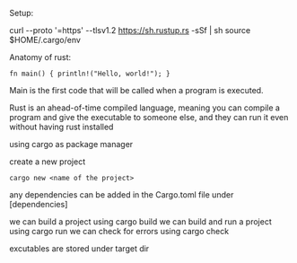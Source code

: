 Setup:

curl --proto '=https' --tlsv1.2 https://sh.rustup.rs -sSf | sh
source $HOME/.cargo/env

Anatomy of rust:

`fn main() {
	println!("Hello, world!");
}`
	
Main is the first code that will be called when a program is executed.

Rust is an ahead-of-time compiled language, meaning you can compile a program and give the executable to someone else, and they can run it even without having rust installed

using cargo as package manager

create a new project 

`cargo new <name of the project>`

any dependencies can be added in the Cargo.toml file under [dependencies]


we can build a project using cargo build
we can build and run a project using cargo run
we can check for errors using cargo check

excutables are stored under target dir

